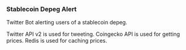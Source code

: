 ### Stablecoin Depeg Alert

Twitter Bot alerting users of a stablecoin depeg.

Twitter API v2 is used for tweeting.
Coingecko API is used for getting prices.
Redis is used for caching prices.
